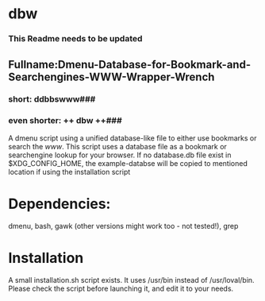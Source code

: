 # dbw
### This Readme needs to be updated ###
## Fullname:Dmenu-Database-for-Bookmark-and-Searchengines-WWW-Wrapper-Wrench
### short: ddbbswww### 
### even shorter: **++ dbw ++**### 

A dmenu script using a unified database-like file to either use bookmarks or search the _www_\.
This script uses a database file as a bookmark or searchengine lookup for your browser.
If no database.db file exist in $XDG_CONFIG_HOME, the example-databse will be copied to mentioned location if using the installation script
 
# Dependencies:
dmenu, bash, gawk (other versions might work too - not tested!), grep

# Installation
A small installation.sh script exists. It uses /usr/bin instead of /usr/loval/bin.
Please check the script before launching it, and edit it to your needs.

